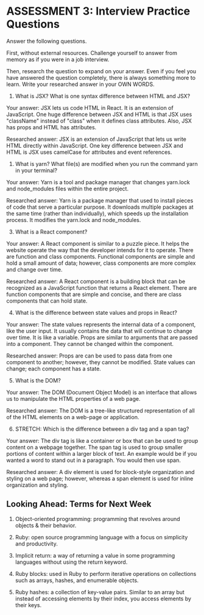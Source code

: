 # ASSESSMENT 3: Interview Practice Questions

Answer the following questions.

First, without external resources. Challenge yourself to answer from memory as if you were in a job interview.

Then, research the question to expand on your answer. Even if you feel you have answered the question completely, there is always something more to learn. Write your researched answer in your OWN WORDS.

1. What is JSX? What is one syntax difference between HTML and JSX?

Your answer: JSX lets us code HTML in React. It is an extension of JavaScript. One huge difference between JSX and HTML is that JSX uses "className" instead of "class" when it defines class attributes. Also, JSX has props and HTML has attributes.

Researched answer: JSX is an extension of JavaScript that lets us write HTML directly within JavaScript. One key difference between JSX and HTML is JSX uses camelCase for attributes and event references.

1. What is yarn? What file(s) are modified when you run the command yarn in your terminal?

Your answer: Yarn is a tool and package manager that changes yarn.lock and node_modules files within the entire project.  

Researched answer: Yarn is a package manager that used to install pieces of code that serve a particular purpose. It downloads multiple packages at the same time (rather than individually), which speeds up the installation process. It modifies the yarn.lock and node_modules. 

3. What is a React component?

Your answer: A React component is similar to a puzzle piece. It helps the website operate the way that the developer intends for it to operate. There are function and class components. Functional components are simple and hold a small amount of data; however, class components are more complex and change over time. 

Researched answer: A React component is a building block that can be recognized as a JavaScript function that returns a React element. There are function components that are simple and concise, and there are class components that can hold state.

4. What is the difference between state values and props in React?

Your answer: The state values represents the internal data of a component, like the user input. It usually contains the data that will continue to change over time. It is like a variable. Props are similar to arguments that are passed into a component. They cannot be changed within the component.  

Researched answer: Props are can be used to pass data from one component to another; however, they cannot be modified. State values can change; each component has a state.

5. What is the DOM?

Your answer: The DOM (Document Object Model) is an interface that allows us to manipulate the HTML properties of a web page. 

Researched answer: The DOM is a tree-like structured representation of all of the HTML elements on a web-page or application.

6. STRETCH: Which is the difference between a div tag and a span tag?

Your answer: The div tag is like a container or box that can be used to group content on a webpage together. The span tag is used to group smaller portions of content within a larger block of text. An example would be if you wanted a word to stand out in a paragraph. You would then use span.

Researched answer: A div element is used for block-style organization and styling on a web page; however, whereas a span element is used for inline organization and styling.

## Looking Ahead: Terms for Next Week

1. Object-oriented programming: programming that revolves around objects & their behavior. 

2. Ruby: open source programming language with a focus on simplicity and productivity.

3. Implicit return: a way of returning a value in some programming languages without using the return keyword.

4. Ruby blocks: used in Ruby to perform iterative operations on collections such as arrays, hashes, and enumerable objects.

5. Ruby hashes: a collection of key-value pairs. Similar to an array but instead of accessing elements by their index, you access elements by their keys.
